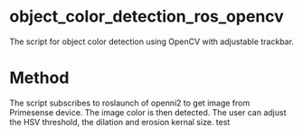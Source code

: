 # object_color_detection_ros_opencv
The script for object color detection using OpenCV with adjustable trackbar. 

# Method
The script subscribes to roslaunch of openni2 to get image from Primesense device.
The image color is then detected. The user can adjust the HSV threshold, the dilation and erosion kernal size.
test

[image]: https://github.com/ctanakul/object_color_detection_ros_opencv/blob/master/images.png 